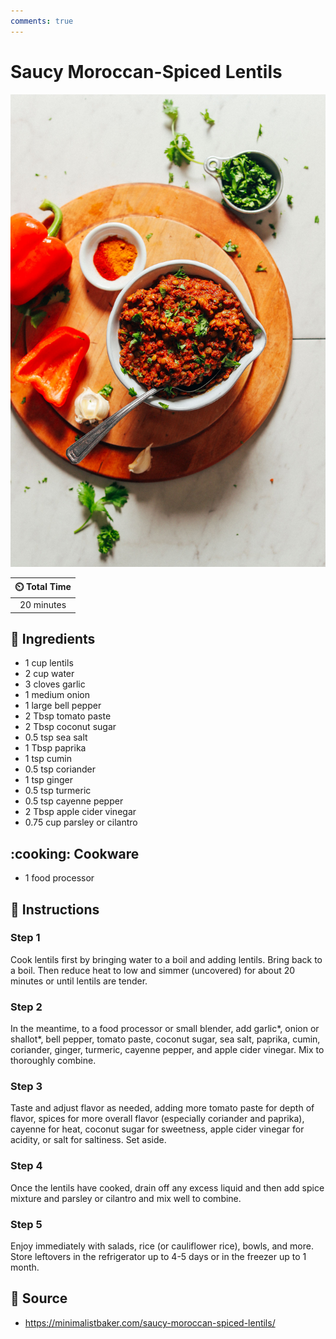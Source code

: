 ```yaml
---
comments: true
---
```

# Saucy Moroccan-Spiced Lentils

![Saucy Moroccan-Spiced Lentils](../assets/images/saucy-moroccan-spiced-lentils.jpg)

| :timer_clock: Total Time |
|:-----------------------: |
| 20 minutes |

## :salt: Ingredients

- 1 cup lentils
- 2 cup water
- 3 cloves garlic
- 1 medium onion
- 1 large bell pepper
- 2 Tbsp tomato paste
- 2 Tbsp coconut sugar
- 0.5 tsp sea salt
- 1 Tbsp paprika
- 1 tsp cumin
- 0.5 tsp coriander
- 1 tsp ginger
- 0.5 tsp turmeric
- 0.5 tsp cayenne pepper
- 2 Tbsp apple cider vinegar
- 0.75 cup parsley or cilantro

## :cooking: Cookware

- 1 food processor

## :pencil: Instructions

### Step 1

Cook lentils first by bringing water to a boil and adding lentils. Bring back to a boil. Then reduce heat to low and
simmer (uncovered) for about 20 minutes or until lentils are tender.

### Step 2

In the meantime, to a food processor or small blender, add garlic*, onion or shallot*, bell pepper, tomato paste,
coconut sugar, sea salt, paprika, cumin, coriander, ginger, turmeric, cayenne pepper, and apple cider vinegar. Mix to
thoroughly combine.

### Step 3

Taste and adjust flavor as needed, adding more tomato paste for depth of flavor, spices for more overall flavor
(especially coriander and paprika), cayenne for heat, coconut sugar for sweetness, apple cider vinegar for acidity, or
salt for saltiness. Set aside.

### Step 4

Once the lentils have cooked, drain off any excess liquid and then add spice mixture and parsley or cilantro and mix
well to combine.

### Step 5

Enjoy immediately with salads, rice (or cauliflower rice), bowls, and more. Store leftovers in the refrigerator up to
4-5 days or in the freezer up to 1 month.

## :link: Source

- <https://minimalistbaker.com/saucy-moroccan-spiced-lentils/>
